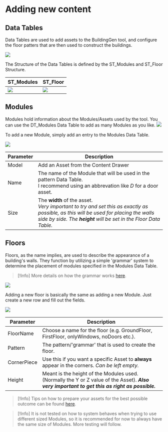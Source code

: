 # Adding new content

## Data Tables

Data Tables are used to add assets to the BuildingGen tool, and configure the floor patters that are then used to construct the buildings.

![](/images/DT-Struct-Overview.png)

The Structure of the Data Tables is defined by the ST_Modules and ST_Floor Structure.

|ST_Modules|ST_Floor|
|---|:---|
|![](/images/ST-Meshes.png)|![](/images/ST-Floors)|



## Modules

 Modules hold information about the Modules/Assets used by the tool. You can use the DT_Modules Data Table to add as many Modules as you like.
![](/images/DT-Modules.png)

To add a new Module, simply add an entry to the Modules Data Table.

![](/images/DT-AddModule.png)


|Parameter|Description|
|---|---|
|Model| Add an Asset from the Content Drawer|
|Name| The name of the Module that will be used in the pattern Data Table. <br>I recommend using an abbrevation like *D* for a door asset.|
|Size| The **width** of the asset.<br>*Very important to try and set this as exactly as possible, as this will be used for placing the walls side by side. The **height** will be set in the Floor Data Table.*|

## Floors


Floors, as the name implies, are used to describe the appearance of a building's walls. They function by utilizing a simple 'grammar' system to determine the placement of modules specified in the Modules Data Table. 

> [!Info]
>More details on how the grammar works [here](./how-it-works.md).

![](/images/DT-FloorPatterns.png)

Adding a new floor is basically the same as adding a new Module. Just create a new row and fill out the fields.

![](/images/DT-AddPattern.png)

|Parameter|Description|
|---|---|
|FloorName| Choose a name for the floor (e.g. GroundFloor, FirstFloor, onlyWindows, noDoors etc.).|
|Pattern| The pattern/'grammar' that is used to create the floor.|
|CornerPiece| Use this if you want a specific Asset to **always** appear in the corners. *Can be left empty.*|
|Height| Meant is the height of the Modules used. (Normally the Y or Z value of the Asset). ***Also very important to get this as right as possible.***|

> [!Info]
> Tips on how to prepare your assets for the best possible outcome can be found [here](./asset-prepare.md).

> [!Info]
> It is not tested on how to system behaves when trying to use different sized Modules, so it is recommended for now to always have the same size of Modules. More testing will follow.